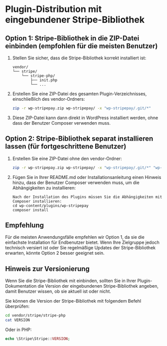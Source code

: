 # Plugin-Distribution mit eingebundener Stripe-Bibliothek

## Option 1: Stripe-Bibliothek in die ZIP-Datei einbinden (empfohlen für die meisten Benutzer)

1. Stellen Sie sicher, dass die Stripe-Bibliothek korrekt installiert ist:
   ```
   vendor/
   └── stripe/
       └── stripe-php/
           ├── init.php
           └── ...
   ```

2. Erstellen Sie eine ZIP-Datei des gesamten Plugin-Verzeichnisses, einschließlich des vendor-Ordners:
   ```bash
   zip -r wp-stripepay.zip wp-stripepay/ -x "wp-stripepay/.git/*"
   ```

3. Diese ZIP-Datei kann dann direkt in WordPress installiert werden, ohne dass der Benutzer Composer verwenden muss.

## Option 2: Stripe-Bibliothek separat installieren lassen (für fortgeschrittene Benutzer)

1. Erstellen Sie eine ZIP-Datei ohne den vendor-Ordner:
   ```bash
   zip -r wp-stripepay.zip wp-stripepay/ -x "wp-stripepay/.git/*" "wp-stripepay/vendor/*"
   ```

2. Fügen Sie in Ihrer README.md oder Installationsanleitung einen Hinweis hinzu, dass der Benutzer Composer verwenden muss, um die Abhängigkeiten zu installieren:
   ```
   Nach der Installation des Plugins müssen Sie die Abhängigkeiten mit Composer installieren:
   cd wp-content/plugins/wp-stripepay
   composer install
   ```

## Empfehlung

Für die meisten Anwendungsfälle empfehlen wir Option 1, da sie die einfachste Installation für Endbenutzer bietet. Wenn Ihre Zielgruppe jedoch technisch versiert ist oder Sie regelmäßige Updates der Stripe-Bibliothek erwarten, könnte Option 2 besser geeignet sein.

## Hinweis zur Versionierung

Wenn Sie die Stripe-Bibliothek mit einbinden, sollten Sie in Ihrer Plugin-Dokumentation die Version der eingebundenen Stripe-Bibliothek angeben, damit Benutzer wissen, ob sie aktuell ist oder nicht.

Sie können die Version der Stripe-Bibliothek mit folgendem Befehl überprüfen:
```bash
cd vendor/stripe/stripe-php
cat VERSION
```

Oder in PHP:
```php
echo \Stripe\Stripe::VERSION;
